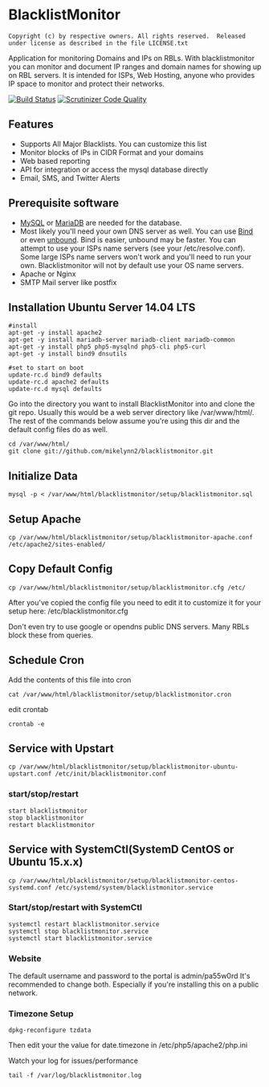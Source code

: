 # BlacklistMonitor
```
Copyright (c) by respective owners. All rights reserved.  Released under license as described in the file LICENSE.txt
```
Application for monitoring Domains and IPs on RBLs.  With blacklistmonitor you can monitor and document IP ranges and domain names for showing up on RBL servers.  It is intended for ISPs, Web Hosting, anyone who provides IP space to monitor and protect their networks.

[![Build Status](https://scrutinizer-ci.com/g/mikelynn2/blacklistmonitor/badges/build.png?b=master)](https://scrutinizer-ci.com/g/mikerlynn/blacklistmonitor/build-status/master)
[![Scrutinizer Code Quality](https://scrutinizer-ci.com/g/mikelynn2/blacklistmonitor/badges/quality-score.png?b=master)](https://scrutinizer-ci.com/g/mikelynn2/blacklistmonitor/?branch=master)

## Features
- Supports All Major Blacklists.  You can customize this list
- Monitor blocks of IPs in CIDR Format and your domains
- Web based reporting
- API for integration or access the mysql database directly
- Email, SMS, and Twitter Alerts

## Prerequisite software
- [MySQL](http://www.MySQL.org) or [MariaDB](https://mariadb.org/) are needed for the database.
- Most likely you'll need your own DNS server as well.  You can use [Bind](https://www.isc.org/downloads/bind/) or even [unbound](https://www.unbound.net/).  Bind is easier, unbound may be faster.  You can attempt to use your ISPs name servers (see your /etc/resolve.conf).  Some large ISPs name servers won't work and you'll need to run your own.  Blacklistmonitor will not by default use your OS name servers.
- Apache or Nginx
- SMTP Mail server like postfix

## Installation Ubuntu Server 14.04 LTS
```
#install
apt-get -y install apache2
apt-get -y install mariadb-server mariadb-client mariadb-common
apt-get -y install php5 php5-mysqlnd php5-cli php5-curl
apt-get -y install bind9 dnsutils

#set to start on boot
update-rc.d bind9 defaults
update-rc.d apache2 defaults
update-rc.d mysql defaults
```

Go into the directory you want to install BlacklistMonitor into and clone the git repo.  Usually this would be a web server directory like /var/www/html/.  The rest of the commands below assume you're using this dir and the default config files do as well.

```
cd /var/www/html/
git clone git://github.com/mikelynn2/blacklistmonitor.git
```

## Initialize Data
```
mysql -p < /var/www/html/blacklistmonitor/setup/blacklistmonitor.sql
```

## Setup Apache
```
cp /var/www/html/blacklistmonitor/setup/blacklistmonitor-apache.conf /etc/apache2/sites-enabled/
```

## Copy Default Config
```
cp /var/www/html/blacklistmonitor/setup/blacklistmonitor.cfg /etc/
```

After you've copied the config file you need to edit it to customize it for your setup here: /etc/blacklistmonitor.cfg

Don't even try to use google or opendns public DNS servers.  Many RBLs block these from queries.


## Schedule Cron
Add the contents of this file into cron
```
cat /var/www/html/blacklistmonitor/setup/blacklistmonitor.cron
```
edit crontab
```
crontab -e
```

## Service with Upstart
```
cp /var/www/html/blacklistmonitor/setup/blacklistmonitor-ubuntu-upstart.conf /etc/init/blacklistmonitor.conf
```

### start/stop/restart
```
start blacklistmonitor
stop blacklistmonitor
restart blacklistmonitor
```

## Service with SystemCtl(SystemD CentOS or Ubuntu 15.x.x)
```
cp /var/www/html/blacklistmonitor/setup/blacklistmonitor-centos-systemd.conf /etc/systemd/system/blacklistmonitor.service
```

### Start/stop/restart with SystemCtl
```
systemctl restart blacklistmonitor.service
systemctl stop blacklistmonitor.service
systemctl start blacklistmonitor.service
```

### Website
The default username and password to the portal is admin/pa55w0rd
It's recommended to change both.  Especially if you're installing this on a public network.

### Timezone Setup
```
dpkg-reconfigure tzdata
```
Then edit your the value for date.timezone in /etc/php5/apache2/php.ini


Watch your log for issues/performance
```
tail -f /var/log/blacklistmonitor.log
```



